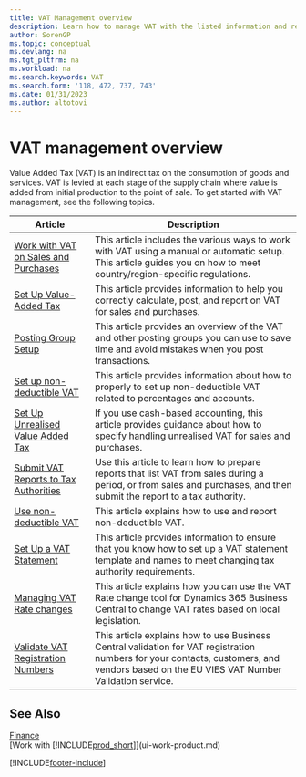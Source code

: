 ```yaml
---
title: VAT Management overview
description: Learn how to manage VAT with the listed information and resources.
author: SorenGP
ms.topic: conceptual
ms.devlang: na
ms.tgt_pltfrm: na
ms.workload: na
ms.search.keywords: VAT
ms.search.form: '118, 472, 737, 743'
ms.date: 01/31/2023
ms.author: altotovi
---
```

# <a name="vat-management-overview"></a><a name="vat-management-overview"></a><a name="vat-management-overview"></a>VAT management overview
Value Added Tax (VAT) is an indirect tax on the consumption of goods and services. VAT is levied at each stage of the supply chain where value is added from initial production to the point of sale. To get started with VAT management, see the following topics.  

|  Article  |  Description  |  
|--------|--------------|  
| [Work with VAT on Sales and Purchases](finance-work-with-vat.md) | This article includes the various ways to work with VAT using a manual or automatic setup. This article guides you on how to meet country/region-specific regulations.|
| [Set Up Value-Added Tax](finance-setup-vat.md) | This article provides information to help you correctly calculate, post, and report on VAT for sales and purchases.|
| [Posting Group Setup](finance-posting-groups.md#tax-posting-groups) | This article provides an overview of the VAT and other posting groups you can use to save time and avoid mistakes when you post transactions.|
| [Set up non-deductible VAT](finance-setup-nondeductible-vat.md) | This article provides information about how to properly to set up non-deductible VAT related to percentages and accounts.|
| [Set Up Unrealised Value Added Tax](finance-setup-unrealized-vat.md) | If you use cash-based accounting, this article provides guidance about how to specify handling unrealised VAT for sales and purchases.|
| [Submit VAT Reports to Tax Authorities](finance-how-report-vat.md) | Use this article to learn how to prepare reports that list VAT from sales during a period, or from sales and purchases, and then submit the report to a tax authority.|
| [Use non-deductible VAT](finance-how-use-non-deductible-vat.md) | This article explains how to use and report non-deductible VAT.|
| [Set Up a VAT Statement](finance-how-setup-vat-statement.md) | This article provides information to ensure that you know how to set up a VAT statement template and names to meet changing tax authority requirements.|
| [Managing VAT Rate changes](finance-how-use-vat-rate-change-tool.md) | This article explains how you can use the VAT Rate change tool for Dynamics 365 Business Central to change VAT rates based on local legislation.|
| [Validate VAT Registration Numbers](finance-how-validate-vat-registration-number.md) | This article explains how to use Business Central validation for VAT registration numbers for your contacts, customers, and vendors based on the EU VIES VAT Number Validation service.|


## <a name="see-also"></a><a name="see-also"></a><a name="see-also"></a>See Also
[Finance](finance.md)  
[Work with [!INCLUDE[prod_short](includes/prod_short.md)]](ui-work-product.md)


[!INCLUDE[footer-include](includes/footer-banner.md)]
